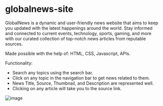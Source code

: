 # globalnews-site
GlobalNews is a dynamic and user-friendly news website that aims to keep you updated with the latest happenings around the world. Stay informed and connected to current events, technology, sports, gaming, and more with our curated collection of top-notch news articles from reputable sources.

Made possible with the help of: HTML, CSS, Javascript, APIs.

Functionality:
- Search any topics using the search bar.
- Click on any topic in the navigation bar to get news related to them.
- News Title, Source, Thumbnail, and Description are represented well.
- Clicking on any article will take you to the source link.
  
![image](https://github.com/RahulBRB/globalnews-site/assets/86495244/e54c198e-50ed-487f-ad1f-82db2bf157e2)
